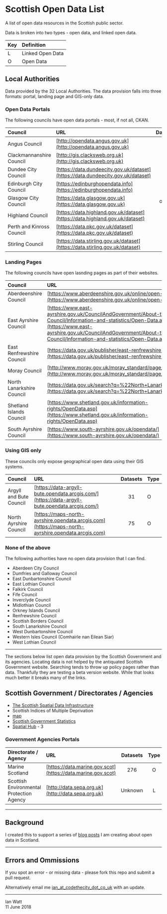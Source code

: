 # Scottish Open Data List

A list of open data resources in the Scottish public sector. 

Data is broken into two types - open data, and linked open data.

| Key     | Definition |
| :------ |:-----------| 
|L|Linked Open Data|
|O|Open Data|

## Local Authorities
Data provided by the 32 Local Authorities. The data provision falls into three formats: portal, landing page and GIS-only data. 

### Open Data Portals

The following councils have open data portals - most, if not all, CKAN. 

| Council       | URL         | Datasets | Type |
| :------------- |:-------------| :-----:|:------:|
| Angus Council | [http://opendata.angus.gov.uk](http://opendata.angus.gov.uk)  | 32 | O|
| Clackmannanshire Council | [http://gis.clacksweb.org.uk](http://gis.clacksweb.org.uk) | 18 |O|
| Dundee City Council |[https://data.dundeecity.gov.uk/dataset](https://data.dundeecity.gov.uk/dataset)| 48|O|
| Edinburgh City Council| [https://edinburghopendata.info](https://edinburghopendata.info)| 234|O|
| Glasgow City Council | [https://data.glasgow.gov.uk](https://data.glasgow.gov.uk)| offline |O|
| Highland Council |[https://data.highland.gov.uk/dataset](https://data.highland.gov.uk/dataset)| 0|O|
| Perth and Kinross Council|[https://data.pkc.gov.uk/dataset](https://data.pkc.gov.uk/dataset) | 40|O|
| Stirling Council | [https://data.stirling.gov.uk/dataset](https://data.stirling.gov.uk/dataset)| 3|O|


### Landing Pages 

The following councils have open lasnding pages as part of their websites. 

| Council       | URL         | Datasets |Type|
| :------------- |:-------------| :-----:|:---:|
|Aberdeenshire Council|[https://www.aberdeenshire.gov.uk/online/open-data/](https://www.aberdeenshire.gov.uk/online/open-data/)|19|O|
|East Ayrshire Council|[https://www.east-ayrshire.gov.uk/CouncilAndGovernment/About-the-Council/Information-and-statistics/Open-Data.aspx](https://www.east-ayrshire.gov.uk/CouncilAndGovernment/About-the-Council/Information-and-statistics/Open-Data.aspx)|4|O|
|East Renfrewshire Council|[https://data.gov.uk/publisher/east-renfrewshire-council](https://data.gov.uk/publisher/east-renfrewshire-council)|5|O|
|Moray Council|[http://www.moray.gov.uk/moray_standard/page_110140.html](http://www.moray.gov.uk/moray_standard/page_110140.html)|8|O|
|North Lanarkshire Council|[https://data.gov.uk/search?q=%22North+Lanarkshire%22](https://data.gov.uk/search?q=%22North+Lanarkshire%22) |17|O|
|Shetland Islands Council|[https://www.shetland.gov.uk/information-rights/OpenData.asp](https://www.shetland.gov.uk/information-rights/OpenData.asp)|4|O|
|South Ayrshire Council|[https://www.south-ayrshire.gov.uk/opendata/](https://www.south-ayrshire.gov.uk/opendata/)|17|O|

### Using GIS only

These councils only expose geographical open data using their GIS systems. 

| Council       | URL         | Datasets |Type|
| :------------- |:-------------| :-----:|:----|
|Argyll and Bute Council|[https://data-argyll-bute.opendata.arcgis.com/](https://data-argyll-bute.opendata.arcgis.com/) |31|O|
|North Ayrshire Council|[https://maps-north-ayrshire.opendata.arcgis.com](https://maps-north-ayrshire.opendata.arcgis.com)|75|O|

### None of the above
The following authorities have no open data provision that I can find. 

- Aberdeen City Council
- Dumfries and Galloway Council
- East Dunbartonshire Council
- East Lothian Council
- Falkirk Council
- Fife Council
- Inverclyde Council
- Midlothian Council
- Orkney Islands Council
- Renfrewshire Council
- Scottish Borders Council
- South Lanarkshire Council
- West Dunbartonshire Council
- Western Isles Council (Comhairle nan Eilean Siar)
- West Lothian Council

--- 

The sections below list open data provision by the Scottish Government and its agencies. Locating data is not helped by the antiquated Scottish Government website. Searching tends to throw up policy pages rather than data. Thankfully they are testing a beta version website. While that looks much better it breaks many of the links. 

## Scottish Government / Directorates / Agencies
 - [The Scottish Spatial Data Infrastructure](http://spatialdata.gov.scot/geonetwork/srv/eng/catalog.search#/home)
- Scottish Indices of Multiple Deprivation 
 - [map](http://simd.scot/2016/#/simd2016/BTTTFTT/9/-4.0000/55.9000/)
- [Scottish Government Statistics](http://statistics.gov.scot/home?_ga=2.257996684.769017547.1528731593-1239213985.1463907445)
 - [Spatial Hub](http://www.spatialhub.scot/get-data/) - 3

### Government Agencies Portals

| Directorate / Agency      | URL         | Datasets |Type|
| :------------- |:-------------| :-----:|:---:|
|Marine Scotland|[https://data.marine.gov.scot](https://data.marine.gov.scot)|276|O|
|Scottish Environmental Protection Agency|[http://data.sepa.org.uk](http://data.sepa.org.uk)|Unknown|L|

---
## Background

I created this to support a series of [blog posts](https://codethecity.co.uk/category/open-data/) I am creating about open data in Scotland. 

---
## Errors and Ommissions
If you spot an error - or missing data - please fork this repo and submit a pull request. 

Alternatively email me [ian_at_codethecity_dot_co_uk](mailto:ian@codethecity.co.uk) with an update. 

--- 

Ian Watt  
11 June 2018